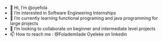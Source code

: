 - 👋 Hi, I’m @oyefola
- 👀 I’m interested in Software Engineering Internships
- 🌱 I’m currently learning functional programing and java programming for large projects
- 💞️ I’m looking to collaborate on beginner and intermediate level projects
- 📫 How to reach me : @Folademilade Oyeleke on linkedin

<!---
oyefola/oyefola is a ✨ special ✨ repository because its `README.md` (this file) appears on your GitHub profile.
You can click the Preview link to take a look at your changes.
--->
